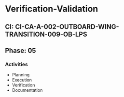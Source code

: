 # Verification-Validation

## CI: CI-CA-A-002-OUTBOARD-WING-TRANSITION-009-OB-LPS
## Phase: 05

### Activities
- Planning
- Execution
- Verification
- Documentation
